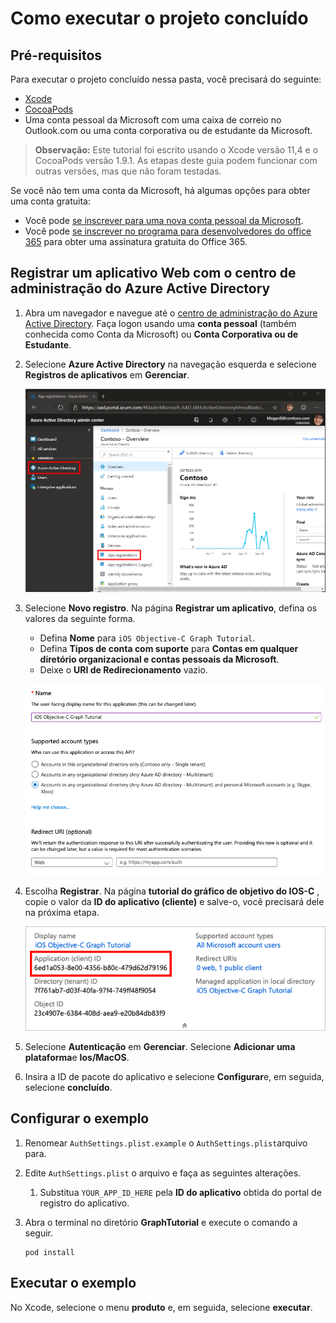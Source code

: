 # <a name="how-to-run-the-completed-project"></a>Como executar o projeto concluído

## <a name="prerequisites"></a>Pré-requisitos

Para executar o projeto concluído nessa pasta, você precisará do seguinte:

- [Xcode](https://developer.apple.com/xcode/)
- [CocoaPods](https://cocoapods.org)
- Uma conta pessoal da Microsoft com uma caixa de correio no Outlook.com ou uma conta corporativa ou de estudante da Microsoft.

> **Observação:** Este tutorial foi escrito usando o Xcode versão 11,4 e o CocoaPods versão 1.9.1. As etapas deste guia podem funcionar com outras versões, mas que não foram testadas.

Se você não tem uma conta da Microsoft, há algumas opções para obter uma conta gratuita:

- Você pode [se inscrever para uma nova conta pessoal da Microsoft](https://signup.live.com/signup?wa=wsignin1.0&rpsnv=12&ct=1454618383&rver=6.4.6456.0&wp=MBI_SSL_SHARED&wreply=https://mail.live.com/default.aspx&id=64855&cbcxt=mai&bk=1454618383&uiflavor=web&uaid=b213a65b4fdc484382b6622b3ecaa547&mkt=E-US&lc=1033&lic=1).
- Você pode [se inscrever no programa para desenvolvedores do office 365](https://developer.microsoft.com/office/dev-program) para obter uma assinatura gratuita do Office 365.

## <a name="register-a-web-application-with-the-azure-active-directory-admin-center"></a>Registrar um aplicativo Web com o centro de administração do Azure Active Directory

1. Abra um navegador e navegue até o [centro de administração do Azure Active Directory](https://aad.portal.azure.com). Faça logon usando uma **conta pessoal** (também conhecida como Conta da Microsoft) ou **Conta Corporativa ou de Estudante**.

1. Selecione **Azure Active Directory** na navegação esquerda e selecione **Registros de aplicativos** em **Gerenciar**.

    ![Uma captura de tela dos registros de aplicativo ](/tutorial/images/aad-portal-app-registrations.png)

1. Selecione **Novo registro**. Na página **Registrar um aplicativo**, defina os valores da seguinte forma.

    - Defina **Nome** para `iOS Objective-C Graph Tutorial`.
    - Defina **Tipos de conta com suporte** para **Contas em qualquer diretório organizacional e contas pessoais da Microsoft**.
    - Deixe o **URI de Redirecionamento** vazio.

    ![Uma captura de tela da página registrar um aplicativo](/tutorial/images/aad-register-an-app.png)

1. Escolha **Registrar**. Na página **tutorial do gráfico de objetivo do IOS-C** , copie o valor da **ID do aplicativo (cliente)** e salve-o, você precisará dele na próxima etapa.

    ![Uma captura de tela da ID do aplicativo do novo registro de aplicativo](/tutorial/images/aad-application-id.png)

1. Selecione **Autenticação** em **Gerenciar**. Selecione **Adicionar uma plataforma**e **Ios/MacOS**.

1. Insira a ID de pacote do aplicativo e selecione **Configurar**e, em seguida, selecione **concluído**.

## <a name="configure-the-sample"></a>Configurar o exemplo

1. Renomear `AuthSettings.plist.example` o `AuthSettings.plist`arquivo para.
1. Edite `AuthSettings.plist` o arquivo e faça as seguintes alterações.
    1. Substitua `YOUR_APP_ID_HERE` pela **ID do aplicativo** obtida do portal de registro do aplicativo.
1. Abra o terminal no diretório **GraphTutorial** e execute o comando a seguir.

    ```Shell
    pod install
    ```

## <a name="run-the-sample"></a>Executar o exemplo

No Xcode, selecione o menu **produto** e, em seguida, selecione **executar**.
